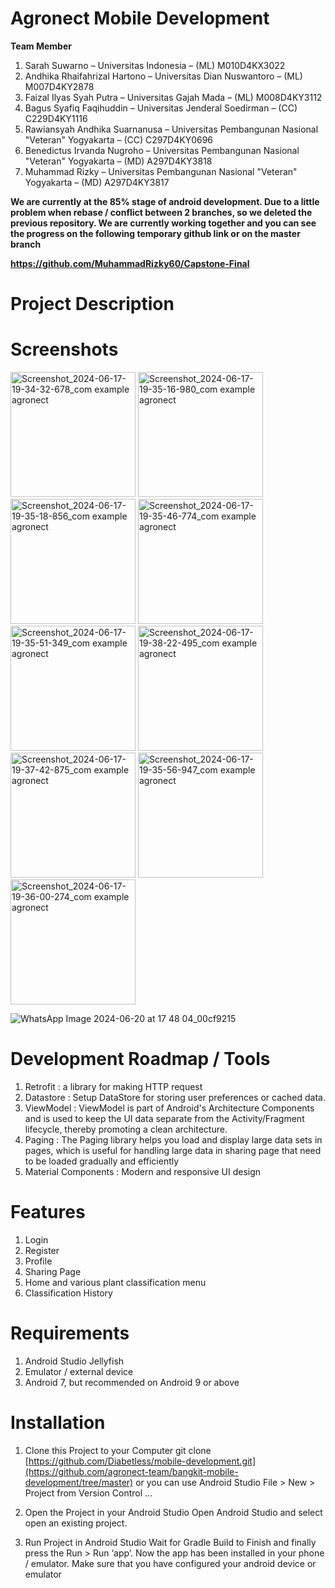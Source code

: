 # Agronect Mobile Development

**Team Member**
1. Sarah Suwarno – Universitas Indonesia – (ML) M010D4KX3022
2. Andhika Rhaifahrizal Hartono – Universitas Dian Nuswantoro – (ML) M007D4KY2878
3. Faizal Ilyas Syah Putra – Universitas Gajah Mada – (ML) M008D4KY3112
4. Bagus Syafiq Faqihuddin – Universitas Jenderal Soedirman – (CC) C229D4KY1116
5. Rawiansyah Andhika Suarnanusa – Universitas Pembangunan Nasional "Veteran" Yogyakarta – (CC) C297D4KY0696
6. Benedictus Irvanda Nugroho – Universitas Pembangunan Nasional "Veteran" Yogyakarta – (MD) A297D4KY3818
7. Muhammad Rizky – Universitas Pembangunan Nasional "Veteran" Yogyakarta – (MD) A297D4KY3817

**We are currently at the 85% stage of android development. Due to a little problem when rebase / conflict between 2 branches, so we deleted the previous repository. We are currently working together and you can see the progress on the following temporary github link or on the master branch**

**https://github.com/MuhammadRizky60/Capstone-Final**

# Project Description

# Screenshots

<img src="https://github.com/agronect-team/bangkit-mobile-development/assets/127836015/acf98e4a-4731-4782-bf08-e80f2183524a" alt="Screenshot_2024-06-17-19-34-32-678_com example agronect" width="200">
  
<img src="https://github.com/agronect-team/bangkit-mobile-development/assets/127836015/d6ab9859-6a67-4b7c-adb8-a516d80db444" alt="Screenshot_2024-06-17-19-35-16-980_com example agronect" width="200">

<img src="https://github.com/agronect-team/bangkit-mobile-development/assets/127836015/be088549-b41e-4382-a9aa-7d1397740005" alt="Screenshot_2024-06-17-19-35-18-856_com example agronect" width="200">

<img src="https://github.com/agronect-team/bangkit-mobile-development/assets/127836015/73672983-7bb5-4a32-8585-a70e9006f69b" alt="Screenshot_2024-06-17-19-35-46-774_com example agronect" width="200">

<img src="https://github.com/agronect-team/bangkit-mobile-development/assets/127836015/7993d362-affc-40da-b3d7-b463c2c730f0" alt="Screenshot_2024-06-17-19-35-51-349_com example agronect" width="200">

<img src="https://github.com/agronect-team/bangkit-mobile-development/assets/127836015/28b33653-2443-4f8b-9cc6-aea326e54402" alt="Screenshot_2024-06-17-19-38-22-495_com example agronect" width="200">

<img src="https://github.com/agronect-team/bangkit-mobile-development/assets/127836015/6e3e26cf-a669-491a-a4a7-22a60ff4ddaa" alt="Screenshot_2024-06-17-19-37-42-875_com example agronect" width="200">

<img src="https://github.com/agronect-team/bangkit-mobile-development/assets/127836015/99aa1be2-a3f9-4d20-956b-bf466c83d920" alt="Screenshot_2024-06-17-19-35-56-947_com example agronect" width="200">

<img src="https://github.com/agronect-team/bangkit-mobile-development/assets/127836015/5d00e811-09f6-448c-ad87-5952983d86a6" alt="Screenshot_2024-06-17-19-36-00-274_com example agronect" width="200">

![WhatsApp Image 2024-06-20 at 17 48 04_00cf9215](https://github.com/agronect-team/bangkit-mobile-development/assets/127836015/044826bc-babe-4a77-a184-98a8a8379fad)




# Development Roadmap / Tools
1. Retrofit : a library for making HTTP request
2. Datastore : Setup DataStore for storing user preferences or cached data.
3. ViewModel : ViewModel is part of Android's Architecture Components and is used to keep the UI data separate from the Activity/Fragment lifecycle, thereby promoting a clean architecture.
4. Paging : The Paging library helps you load and display large data sets in pages, which is useful for handling large data in sharing page that need to be loaded gradually and efficiently
5. Material Components : Modern and responsive UI design

# Features
1. Login
2. Register
3. Profile
4. Sharing Page
5. Home and various plant classification menu
6. Classification History 

# Requirements
1. Android Studio Jellyfish
2. Emulator / external device
3. Android 7, but recommended on Android 9 or above

# Installation
1. Clone this Project to your Computer
git clone [https://github.com/Diabetless/mobile-development.git](https://github.com/agronect-team/bangkit-mobile-development/tree/master)
or you can use Android Studio
File > New > Project from Version Control …

2. Open the Project in your Android Studio
Open Android Studio and select open an existing project.

3. Run Project in Android Studio
Wait for Gradle Build to Finish and finally press the Run > Run ‘app’. Now the app has been installed in your phone / emulator. Make sure that you have configured your android device or emulator
